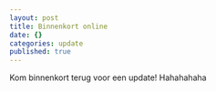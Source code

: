 ```yaml
---
layout: post
title: Binnenkort online
date: {}
categories: update
published: true
---
```


Kom binnenkort terug voor een update! Hahahahaha